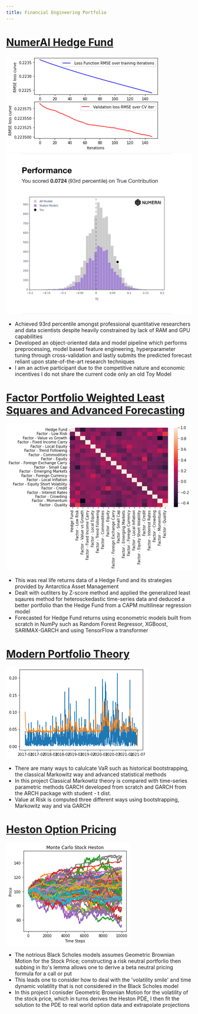 ```yaml
---
title: Financial Engineering Portfolio
---
```


# [ NumerAI Hedge Fund](https://github.com/diracdyson)
![](/crossval.png)
![](/numerai2.png)


- Achieved 93rd percentile amongst professional quantitative researchers and data scientists despite heavily constrained by lack of RAM and GPU capabilities 
- Developed an object-oriented data and model pipeline which performs preprocessing, model based feature engineering, hyperparameter tuning through cross-validation and lastly submits the predicted forecast reliant upon state-of-the-art research techniques 
- I am an active participant due to the competitive nature and economic incentives I do not share the current code only an old Toy Model


# [Factor Portfolio Weighted Least Squares and Advanced Forecasting](https://github.com/diracdyson/Antarctica-Managment-Returns)
![](/heatant.png)
- This was real life returns data of a Hedge Fund and its strategies provided by Antarctica Asset Management
- Dealt with outliters by Z-score method and applied the generalized least sqaures method for heterosckedastic time-series data and deduced a better portfolio than the Hedge Fund from a CAPM multilinear regression model
- Forecasted for Hedge Fund returns using econometric models built from scratch in NumPy such as Random Forest Regressor, XGBoost, SARIMAX-GARCH and using TensorFlow a transformer

# [Modern Portfolio Theory](https://github.com/diracdyson/VaRGARCH)
![](/Unknown-2.png)
- There are many ways to calulcate VaR such as historical bootstrapping, the classical Markowitz way and advanced statistical methods
- In this project Classical Markowtiz theory is compared with time-series parametric methods GARCH developed from scratch and GARCH from the ARCH package with student - t dist.
- Value at Risk is computed three different ways using bootstrapping, Markowitz way and via GARCH

# [Heston Option Pricing](https://www.github.com/diracdyson/HESTON)
![](/Unknown-1-1.png)
- The notrious Black Scholes models assumes Geometric Brownian Motion for the Stock Price; constructing a risk neutral portforlio then subbing in Ito's lemma allows one to derive a beta neutral pricing formula for a call or put
- This leads one to consider how to deal with the 'volatility smile' and time dynamic volatility that is not considered in the Black Scholes model
- In this project I conisder Geometric Brownian Motion for the volatility of the stock price, which in turns derives the Heston PDE, I then fit the solution to the PDE to real world option data and extrapolate projections
